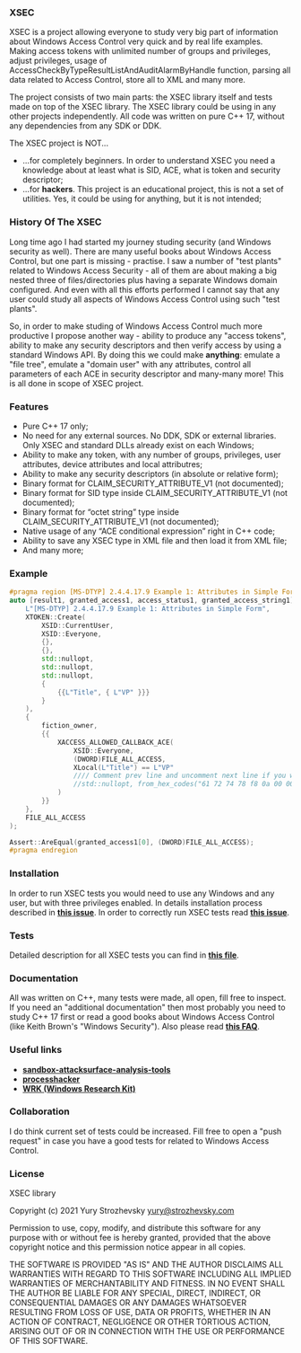 ### XSEC
XSEC is a project allowing everyone to study very big part of information about Windows Access Control very quick and by real life examples. Making access tokens with unlimited number of groups and privileges, adjust privileges, usage of AccessCheckByTypeResultListAndAuditAlarmByHandle function, parsing all data related to Access Control, store all to XML and many more.

The project consists of two main parts: the XSEC library itself and tests made on top of the XSEC library. The XSEC library could be using in any other projects independently. All code was written on pure C++ 17, without any dependencies from any SDK or DDK.

The XSEC project is NOT...
 * ...for completely beginners. In order to understand XSEC you need a knowledge about at least what is SID, ACE, what is token and security descriptor;
 * ...for **hackers**. This project is an educational project, this is not a set of utilities. Yes, it could be using for anything, but it is not intended;

### History Of The XSEC

Long time ago I had started my journey studing security (and Windows security as well). There are many useful books about Windows Access Control, but one part is missing - practise. I saw a number of "test plants" related to Windows Access Security - all of them are about making a big nested three of files/directories plus having a separate Windows domain configured. And even with all this efforts performed I cannot say that any user could study all aspects of Windows Access Control using such "test plants".

So, in order to make studing of Windows Access Control much more productive I propose another way - ability to produce any "access tokens", ability to make any security descriptors and then verify access by using a standard Windows API. By doing this we could make **anything**: emulate a "file tree", emulate a "domain user" with any attributes, control all parameters of each ACE in security descriptor and many-many more! This is all done in scope of XSEC project.

### Features
- Pure C++ 17 only;
- No need for any external sources. No DDK, SDK or external libraries. Only XSEC and standard DLLs already exist on each Windows;
- Ability to make any token, with any number of groups, privileges, user attributes, device attributes and local attributres;
- Ability to make any security descriptors (in absolute or relative form);
- Binary format for CLAIM_SECURITY_ATTRIBUTE_V1 (not documented);
- Binary format for SID type inside CLAIM_SECURITY_ATTRIBUTE_V1 (not documented);
- Binary format for “octet string” type inside CLAIM_SECURITY_ATTRIBUTE_V1 (not documented);
- Native usage of any “ACE conditional expression” right in C++ code;
- Ability to save any XSEC type in XML file and then load it from XML file;
- And many more;

### Example
```cpp
#pragma region [MS-DTYP] 2.4.4.17.9 Example 1: Attributes in Simple Form
auto [result1, granted_access1, access_status1, granted_access_string1] = check_access(
    L"[MS-DTYP] 2.4.4.17.9 Example 1: Attributes in Simple Form",
    XTOKEN::Create(
        XSID::CurrentUser,
        XSID::Everyone,
        {},
        {},
        std::nullopt,
        std::nullopt,
        std::nullopt,
        {
            {{L"Title", { L"VP" }}}
        }
    ),
    { 
        fiction_owner, 
        {{
            XACCESS_ALLOWED_CALLBACK_ACE(
                XSID::Everyone,
                (DWORD)FILE_ALL_ACCESS,
                XLocal(L"Title") == L"VP"
                //// Comment prev line and uncomment next line if you want to test with data directly from [MS-DTYP]
                //std::nullopt, from_hex_codes("61 72 74 78 f8 0a 00 00 00 54 00 69 00 74 00 6c 00 65 00 10 04 00 00 00 56 00 50 00 80")
            )
        }}
    },
    FILE_ALL_ACCESS
);

Assert::AreEqual(granted_access1[0], (DWORD)FILE_ALL_ACCESS);
#pragma endregion
```
### Installation
In order to run XSEC tests you would need to use any Windows and any user, but with three privileges enabled. In details installation process described in [**this issue**](https://github.com/YuryStrozhevsky/XSEC/issues/1). In order to correctly run XSEC tests read [**this issue**](https://github.com/YuryStrozhevsky/XSEC/issues/2).

### Tests
Detailed description for all XSEC tests you can find in [**this file**](Tests.MD).

### Documentation
All was written on C++, many tests were made, all open, fill free to inspect. If you need an "additional documentation" then most probably you need to study C++ 17 first or read a good books about Windows Access Control (like Keith Brown's "Windows Security"). Also please read [**this FAQ**](FAQ.MD).

### Useful links
- [**sandbox-attacksurface-analysis-tools**](https://github.com/googleprojectzero/sandbox-attacksurface-analysis-tools)
- [**processhacker**](https://github.com/processhacker/processhacker)
- [**WRK (Windows Research Kit)**](https://github.com/jmcjmmcjc/wrk-v1.2)

### Collaboration
I do think current set of tests could be increased. Fill free to open a "push request" in case you have a good tests for related to Windows Access Control.

### License
XSEC library

Copyright (c) 2021 Yury Strozhevsky <yury@strozhevsky.com>

Permission to use, copy, modify, and distribute this software for any
purpose with or without fee is hereby granted, provided that the above
copyright notice and this permission notice appear in all copies.

THE SOFTWARE IS PROVIDED "AS IS" AND THE AUTHOR DISCLAIMS ALL WARRANTIES
WITH REGARD TO THIS SOFTWARE INCLUDING ALL IMPLIED WARRANTIES OF
MERCHANTABILITY AND FITNESS. IN NO EVENT SHALL THE AUTHOR BE LIABLE FOR
ANY SPECIAL, DIRECT, INDIRECT, OR CONSEQUENTIAL DAMAGES OR ANY DAMAGES
WHATSOEVER RESULTING FROM LOSS OF USE, DATA OR PROFITS, WHETHER IN AN
ACTION OF CONTRACT, NEGLIGENCE OR OTHER TORTIOUS ACTION, ARISING OUT OF
OR IN CONNECTION WITH THE USE OR PERFORMANCE OF THIS SOFTWARE.

